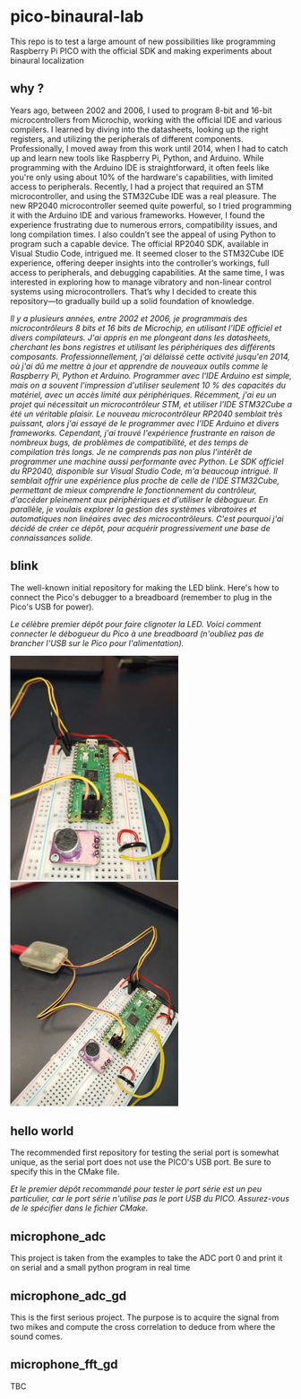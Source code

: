 
# pico-binaural-lab
This repo is to test a large amount of new possibilities like programming Raspberry Pi PICO with the official SDK and making experiments about binaural localization

## why ?

Years ago, between 2002 and 2006, I used to program 8-bit and 16-bit microcontrollers from Microchip, working with the official IDE and various compilers. I learned by diving into the datasheets, looking up the right registers, and utilizing the peripherals of different components. Professionally, I moved away from this work until 2014, when I had to catch up and learn new tools like Raspberry Pi, Python, and Arduino. While programming with the Arduino IDE is straightforward, it often feels like you're only using about 10% of the hardware's capabilities, with limited access to peripherals. Recently, I had a project that required an STM microcontroller, and using the STM32Cube IDE was a real pleasure. The new RP2040 microcontroller seemed quite powerful, so I tried programming it with the Arduino IDE and various frameworks. However, I found the experience frustrating due to numerous errors, compatibility issues, and long compilation times. I also couldn’t see the appeal of using Python to program such a capable device. The official RP2040 SDK, available in Visual Studio Code, intrigued me. It seemed closer to the STM32Cube IDE experience, offering deeper insights into the controller’s workings, full access to peripherals, and debugging capabilities. At the same time, I was interested in exploring how to manage vibratory and non-linear control systems using microcontrollers. That’s why I decided to create this repository—to gradually build up a solid foundation of knowledge.

*Il y a plusieurs années, entre 2002 et 2006, je programmais des microcontrôleurs 8 bits et 16 bits de Microchip, en utilisant l'IDE officiel et divers compilateurs. J'ai appris en me plongeant dans les datasheets, cherchant les bons registres et utilisant les périphériques des différents composants. Professionnellement, j'ai délaissé cette activité jusqu'en 2014, où j'ai dû me mettre à jour et apprendre de nouveaux outils comme le Raspberry Pi, Python et Arduino. Programmer avec l'IDE Arduino est simple, mais on a souvent l'impression d'utiliser seulement 10 % des capacités du matériel, avec un accès limité aux périphériques. Récemment, j'ai eu un projet qui nécessitait un microcontrôleur STM, et utiliser l'IDE STM32Cube a été un véritable plaisir. Le nouveau microcontrôleur RP2040 semblait très puissant, alors j'ai essayé de le programmer avec l'IDE Arduino et divers frameworks. Cependant, j'ai trouvé l'expérience frustrante en raison de nombreux bugs, de problèmes de compatibilité, et des temps de compilation très longs. Je ne comprends pas non plus l'intérêt de programmer une machine aussi performante avec Python. Le SDK officiel du RP2040, disponible sur Visual Studio Code, m'a beaucoup intrigué. Il semblait offrir une expérience plus proche de celle de l'IDE STM32Cube, permettant de mieux comprendre le fonctionnement du contrôleur, d'accéder pleinement aux périphériques et d'utiliser le débogueur. En parallèle, je voulais explorer la gestion des systèmes vibratoires et automatiques non linéaires avec des microcontrôleurs. C'est pourquoi j'ai décidé de créer ce dépôt, pour acquérir progressivement une base de connaissances solide.*

## blink

The well-known initial repository for making the LED blink. Here's how to connect the Pico's debugger to a breadboard (remember to plug in the Pico's USB for power).

*Le célèbre premier dépôt pour faire clignoter la LED. Voici comment connecter le débogueur du Pico à une breadboard (n'oubliez pas de brancher l'USB sur le Pico pour l'alimentation).*

![](./blink/IMG_20240919_130034.jpg)
![](./blink/IMG_20240919_130202.jpg)

## hello world

The recommended first repository for testing the serial port is somewhat unique, as the serial port does not use the PICO's USB port. Be sure to specify this in the CMake file.

*Et le premier dépôt recommandé pour tester le port série est un peu particulier, car le port série n'utilise pas le port USB du PICO. Assurez-vous de le spécifier dans le fichier CMake.*

## microphone_adc

This project is taken from the examples to take the ADC port 0 and print it on serial and a small python program in real time

## microphone_adc_gd

This is the first serious project. The purpose is to acquire the signal from two mikes and compute the cross correlation to deduce from where the sound comes.

## microphone_fft_gd

TBC

<style>
    img { width: 300px; }
</style>
